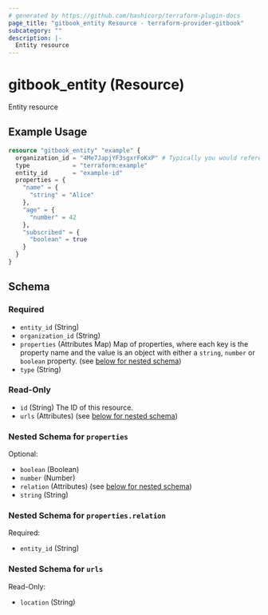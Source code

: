 ```yaml
---
# generated by https://github.com/hashicorp/terraform-plugin-docs
page_title: "gitbook_entity Resource - terraform-provider-gitbook"
subcategory: ""
description: |-
  Entity resource
---
```


# gitbook_entity (Resource)

Entity resource

## Example Usage

```terraform
resource "gitbook_entity" "example" {
  organization_id = "4Me7JapjYF3sgxrFoKxP" # Typically you would reference a variable
  type            = "terraform:example"
  entity_id       = "example-id"
  properties = {
    "name" = {
      "string" = "Alice"
    },
    "age" = {
      "number" = 42
    },
    "subscribed" = {
      "boolean" = true
    }
  }
}
```

<!-- schema generated by tfplugindocs -->
## Schema

### Required

- `entity_id` (String)
- `organization_id` (String)
- `properties` (Attributes Map) Map of properties, where each key is the property name and the value is an object with either a `string`, `number` or `boolean` property. (see [below for nested schema](#nestedatt--properties))
- `type` (String)

### Read-Only

- `id` (String) The ID of this resource.
- `urls` (Attributes) (see [below for nested schema](#nestedatt--urls))

<a id="nestedatt--properties"></a>
### Nested Schema for `properties`

Optional:

- `boolean` (Boolean)
- `number` (Number)
- `relation` (Attributes) (see [below for nested schema](#nestedatt--properties--relation))
- `string` (String)

<a id="nestedatt--properties--relation"></a>
### Nested Schema for `properties.relation`

Required:

- `entity_id` (String)



<a id="nestedatt--urls"></a>
### Nested Schema for `urls`

Read-Only:

- `location` (String)
